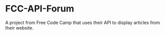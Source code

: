# FCC-API-Forum
A project from Free Code Camp that uses their API to display articles from their website.
